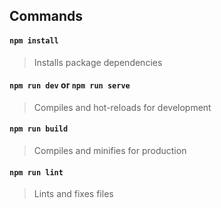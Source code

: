 ## Commands

#### `npm install`

> Installs package dependencies

#### `npm run dev` or `npm run serve`

> Compiles and hot-reloads for development

#### `npm run build`

> Compiles and minifies for production

#### `npm run lint`

> Lints and fixes files
